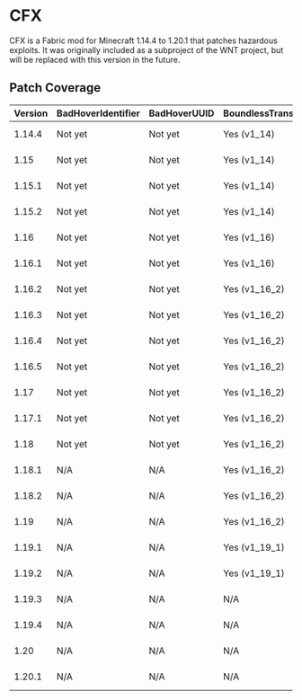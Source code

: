 # CFX
CFX is a Fabric mod for Minecraft 1.14.4 to 1.20.1 that patches hazardous exploits. It was originally included as a subproject of the WNT project, but will be replaced with this version in the future.

## Patch Coverage
| Version | BadHoverIdentifier | BadHoverUUID | BoundlessTranslation | ClickableCommands | ExcessiveEntityNames | ExcessiveHearts | ExcessiveParticles | ExtraNestedArrays | NBTSize       | OutrageousTranslation |
|---------|--------------------|--------------|----------------------|-------------------|----------------------|-----------------|--------------------|-------------------|---------------|-----------------------|
| 1.14.4  | Not yet            | Not yet      | Yes (v1_14)          | Not yet           | Yes (v1_14)          | Yes (v1_14)     | Yes (v1_14)        | Not yet           | Yes (v1_14)   | Not yet               |
| 1.15    | Not yet            | Not yet      | Yes (v1_14)          | Not yet           | Yes (v1_15)          | Yes (v1_14)     | Yes (v1_14)        | Not yet           | Yes (v1_14)   | Not yet               |
| 1.15.1  | Not yet            | Not yet      | Yes (v1_14)          | Not yet           | Yes (v1_15)          | Yes (v1_14)     | Yes (v1_14)        | Not yet           | Yes (v1_14)   | Not yet               |
| 1.15.2  | Not yet            | Not yet      | Yes (v1_14)          | Not yet           | Yes (v1_15)          | Yes (v1_14)     | Yes (v1_14)        | Not yet           | Yes (v1_14)   | Not yet               |
| 1.16    | Not yet            | Not yet      | Yes (v1_16)          | Not yet           | Yes (v1_16)          | Not yet         | Yes (v1_14)        | Not yet           | Yes (v1_14)   | Not yet               |
| 1.16.1  | Not yet            | Not yet      | Yes (v1_16)          | Not yet           | Yes (v1_16)          | Not yet         | Yes (v1_14)        | Not yet           | Yes (v1_14)   | Not yet               |
| 1.16.2  | Not yet            | Not yet      | Yes (v1_16_2)        | Not yet           | Yes (v1_16)          | Not yet         | Yes (v1_14)        | Not yet           | Yes (v1_14)   | Not yet               |
| 1.16.3  | Not yet            | Not yet      | Yes (v1_16_2)        | Not yet           | Yes (v1_16)          | Not yet         | Yes (v1_14)        | Not yet           | Yes (v1_14)   | Not yet               |
| 1.16.4  | Not yet            | Not yet      | Yes (v1_16_2)        | Not yet           | Yes (v1_16)          | Not yet         | Yes (v1_14)        | Not yet           | Yes (v1_14)   | Not yet               |
| 1.16.5  | Not yet            | Not yet      | Yes (v1_16_2)        | Not yet           | Yes (v1_16)          | Not yet         | Yes (v1_14)        | Not yet           | Yes (v1_14)   | Not yet               |
| 1.17    | Not yet            | Not yet      | Yes (v1_16_2)        | Not yet           | Yes (v1_16)          | Not yet         | Yes (v1_14)        | Not yet           | Yes (v1_14)   | Not yet               |
| 1.17.1  | Not yet            | Not yet      | Yes (v1_16_2)        | Not yet           | Yes (v1_16)          | Not yet         | Yes (v1_14)        | Not yet           | Yes (v1_14)   | Not yet               |
| 1.18    | Not yet            | Not yet      | Yes (v1_16_2)        | Not yet           | Yes (v1_16)          | Not yet         | Yes (v1_14)        | Not yet           | Yes (v1_14)   | Not yet               |
| 1.18.1  | N/A                | N/A          | Yes (v1_16_2)        | Not yet           | Yes (v1_16)          | Not yet         | Yes (v1_14)        | Not yet           | Yes (v1_14)   | Not yet               |
| 1.18.2  | N/A                | N/A          | Yes (v1_16_2)        | Not yet           | Yes (v1_16)          | Not yet         | Yes (v1_14)        | Not yet           | Yes (v1_14)   | Not yet               |
| 1.19    | N/A                | N/A          | Yes (v1_16_2)        | Not yet           | Not yet              | Not yet         | Yes (v1_14)        | Not yet           | Yes (v1_14)   | Not yet               |
| 1.19.1  | N/A                | N/A          | Yes (v1_19_1)        | Not yet           | Not yet              | Not yet         | Yes (v1_14)        | Not yet           | Yes (v1_14)   | Not yet               |
| 1.19.2  | N/A                | N/A          | Yes (v1_19_1)        | Not yet           | Not yet              | Not yet         | Yes (v1_14)        | Not yet           | Yes (v1_14)   | Not yet               |
| 1.19.3  | N/A                | N/A          | N/A                  | Not yet           | Not yet              | Not yet         | Yes (v1_14)        | Not yet           | Yes (v1_19_3) | Not yet               |
| 1.19.4  | N/A                | N/A          | N/A                  | Not yet           | Not yet              | Not yet         | Yes (v1_14)        | Not yet           | Yes (v1_19_3) | Not yet               |
| 1.20    | N/A                | N/A          | N/A                  | Not yet           | Not yet              | Not yet         | Yes (v1_14)        | Not yet           | Yes (v1_19_3) | Not yet               |
| 1.20.1  | N/A                | N/A          | N/A                  | Not yet           | Not yet              | Not yet         | Yes (v1_14)        | Not yet           | Yes (v1_19_3) | Not yet               |
